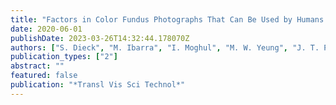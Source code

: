 ```yaml
---
title: "Factors in Color Fundus Photographs That Can Be Used by Humans to Determine Sex of Individuals"
date: 2020-06-01
publishDate: 2023-03-26T14:32:44.178070Z
authors: ["S. Dieck", "M. Ibarra", "I. Moghul", "M. W. Yeung", "J. T. Pantel", "S. Thiele", "M. Pfau", "M. Fleckenstein", "N. Pontikos", "P. M. Krawitz"]
publication_types: ["2"]
abstract: ""
featured: false
publication: "*Transl Vis Sci Technol*"
---
```


